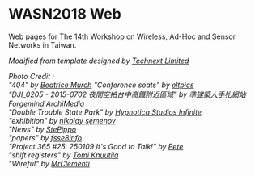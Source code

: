 # WASN2018 Web

Web pages for The 14th Workshop on Wireless, Ad-Hoc and Sensor Networks in Taiwan.

*Modified from template designed by [Technext Limited](http://technextit.com)*

*Photo Credit :*  
*"404" by [Beatrice Murch](https://www.flickr.com/photos/blmurch/)*
*"Conference seats" by [eltpics](https://www.flickr.com/photos/eltpics/)*  
*"DJI_0205 - 2015-0702 夜間空拍台中高鐵附近區域" by [準建築人手札網站 Forgemind ArchiMedia](https://www.flickr.com/photos/eager/)*  
*"Double Trouble State Park" by [Hypnotica Studios Infinite](https://www.flickr.com/photos/stinkiepinkie_infinity/)*  
*"exhibition" by [nikolay semenov](https://www.flickr.com/photos/ksider/)*  
*"News" by [StePippo](https://www.flickr.com/photos/stepippo/)*  
*"papers" by [fsse8info](https://www.flickr.com/photos/fsse-info/)*  
*"Project 365 #25: 250109 It's Good to Talk!" by [Pete](https://www.flickr.com/photos/comedynose/)*  
*"shift registers" by [Tomi Knuutila](https://www.flickr.com/photos/yourbartender/)*  
*"Wireful" by [MrClementi](https://www.flickr.com/photos/mrclementi/)*  
